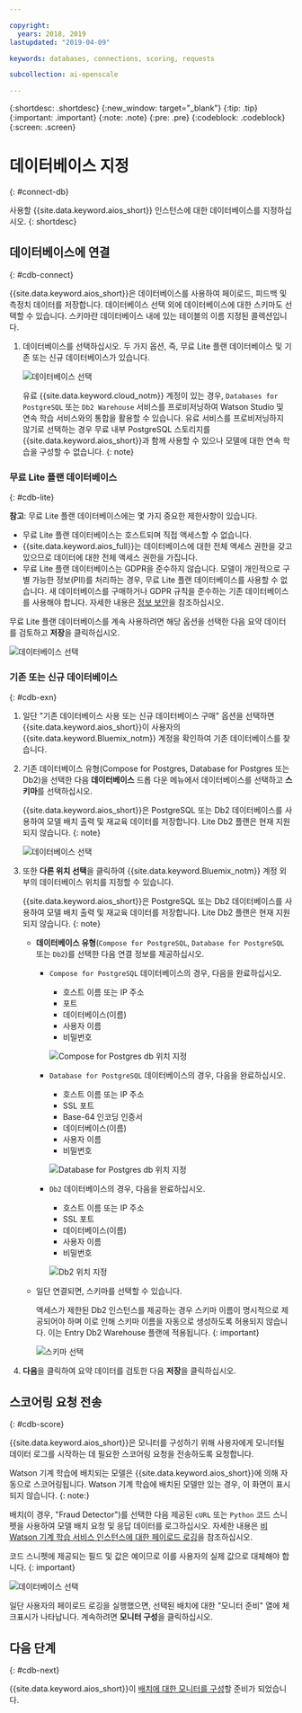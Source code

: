 ```yaml
---

copyright:
  years: 2018, 2019
lastupdated: "2019-04-09"

keywords: databases, connections, scoring, requests

subcollection: ai-openscale

---
```


{:shortdesc: .shortdesc}
{:new_window: target="_blank"}
{:tip: .tip}
{:important: .important}
{:note: .note}
{:pre: .pre}
{:codeblock: .codeblock}
{:screen: .screen}

# 데이터베이스 지정
{: #connect-db}

사용할 {{site.data.keyword.aios_short}} 인스턴스에 대한 데이터베이스를 지정하십시오.
{: shortdesc}

## 데이터베이스에 연결
{: #cdb-connect}

{{site.data.keyword.aios_short}}은 데이터베이스를 사용하여 페이로드, 피드백 및 측정치 데이터를 저장합니다. 데이터베이스 선택 외에 데이터베이스에 대한 스키마도 선택할 수 있습니다. 스키마란 데이터베이스 내에 있는 테이블의 이름 지정된 콜렉션입니다.

1.  데이터베이스를 선택하십시오. 두 가지 옵션, 즉, 무료 Lite 플랜 데이터베이스 및 기존 또는 신규 데이터베이스가 있습니다.

    ![데이터베이스 선택](images/gs-config-database.png)

    유료 {{site.data.keyword.cloud_notm}} 계정이 있는 경우, `Databases for PostgreSQL` 또는 `Db2 Warehouse` 서비스를 프로비저닝하여 Watson Studio 및 연속 학습 서비스와의 통합을 활용할 수 있습니다. 유료 서비스를 프로비저닝하지 않기로 선택하는 경우 무료 내부 PostgreSQL 스토리지를 {{site.data.keyword.aios_short}}과 함께 사용할 수 있으나 모델에 대한 연속 학습을 구성할 수 없습니다.
    {: note}

### 무료 Lite 플랜 데이터베이스
{: #cdb-lite}

**참고**: 무료 Lite 플랜 데이터베이스에는 몇 가지 중요한 제한사항이 있습니다.

- 무료 Lite 플랜 데이터베이스는 호스트되며 직접 액세스할 수 없습니다.
- {{site.data.keyword.aios_full}}는 데이터베이스에 대한 전체 액세스 권한을 갖고 있으므로 데이터에 대한 전체 액세스 권한을 가집니다.
- 무료 Lite 플랜 데이터베이스는 GDPR을 준수하지 않습니다. 모델이 개인적으로 구별 가능한 정보(PII)를 처리하는 경우, 무료 Lite 플랜 데이터베이스를 사용할 수 없습니다. 새 데이터베이스를 구매하거나 GDPR 규칙을 준수하는 기존 데이터베이스를 사용해야 합니다. 자세한 내용은 [정보 보안](/docs/services/ai-openscale?topic=ai-openscale-is-ov)을 참조하십시오.

무료 Lite 플랜 데이터베이스를 계속 사용하려면 해당 옵션을 선택한 다음 요약 데이터를 검토하고 **저장**을 클릭하십시오.

  ![데이터베이스 선택](images/gs-config-database2.png)

### 기존 또는 신규 데이터베이스
{: #cdb-exn}

1.  일단 "기존 데이터베이스 사용 또는 신규 데이터베이스 구매" 옵션을 선택하면 {{site.data.keyword.aios_short}}이 사용자의 {{site.data.keyword.Bluemix_notm}} 계정을 확인하여 기존 데이터베이스를 찾습니다.

1.  기존 데이터베이스 유형(Compose for Postgres, Database for Postgres 또는 Db2)을 선택한 다음 **데이터베이스** 드롭 다운 메뉴에서 데이터베이스를 선택하고 **스키마**를 선택하십시오.

    {{site.data.keyword.aios_short}}은 PostgreSQL 또는 Db2 데이터베이스를 사용하여 모델 배치 출력 및 재교육 데이터를 저장합니다. Lite Db2 플랜은 현재 지원되지 않습니다.
    {: note}

    ![데이터베이스 선택](images/gs-config-database3.png)

1.  또한 **다른 위치 선택**을 클릭하여 {{site.data.keyword.Bluemix_notm}} 계정 외부의 데이터베이스 위치를 지정할 수 있습니다.

    {{site.data.keyword.aios_short}}은 PostgreSQL 또는 Db2 데이터베이스를 사용하여 모델 배치 출력 및 재교육 데이터를 저장합니다. Lite Db2 플랜은 현재 지원되지 않습니다.
    {: note}

    - **데이터베이스 유형**(`Compose for PostgreSQL`, `Database for PostgreSQL` 또는 `Db2`)를 선택한 다음 연결 정보를 제공하십시오.

        - `Compose for PostgreSQL` 데이터베이스의 경우, 다음을 완료하십시오.

            - 호스트 이름 또는 IP 주소
            - 포트
            - 데이터베이스(이름)
            - 사용자 이름
            - 비밀번호

            ![Compose for Postgres db 위치 지정](images/db-config-cpostgres.png)

        - `Database for PostgreSQL` 데이터베이스의 경우, 다음을 완료하십시오.

            - 호스트 이름 또는 IP 주소
            - SSL 포트
            - Base-64 인코딩 인증서
            - 데이터베이스(이름)
            - 사용자 이름
            - 비밀번호

            ![Database for Postgres db 위치 지정](images/db-config-dpostgres.png)

        - `Db2` 데이터베이스의 경우, 다음을 완료하십시오.

            - 호스트 이름 또는 IP 주소
            - SSL 포트
            - 데이터베이스(이름)
            - 사용자 이름
            - 비밀번호

            ![Db2 위치 지정](images/db-config-db2.png)

    - 일단 연결되면, 스키마를 선택할 수 있습니다.

      액세스가 제한된 Db2 인스턴스를 제공하는 경우 스키마 이름이 명시적으로 제공되어야 하며 이로 인해 스키마 이름을 자동으로 생성하도록 허용되지 않습니다. 이는 Entry Db2 Warehouse 플랜에 적용됩니다.
      {: important}

      ![스키마 선택](images/gs-config-database5.png)

1.  **다음**을 클릭하여 요약 데이터를 검토한 다음 **저장**을 클릭하십시오.

## 스코어링 요청 전송
{: #cdb-score}

{{site.data.keyword.aios_short}}은 모니터를 구성하기 위해 사용자에게 모니터될 데이터 로그를 시작하는 데 필요한 스코어링 요청을 전송하도록 요청합니다.

Watson 기계 학습에 배치되는 모델은 {{site.data.keyword.aios_short}}에 의해 자동으로 스코어링됩니다. Watson 기계 학습에 배치된 모델만 있는 경우, 이 화면이 표시되지 않습니다.
{: note:}

배치(이 경우, "Fraud Detector")를 선택한 다음 제공된 `cURL` 또는 `Python` 코드 스니펫을 사용하여 모델 배치 요청 및 응답 데이터를 로그하십시오. 자세한 내용은 [비Watson 기계 학습 서비스 인스턴스에 대한 페이로드 로깅](/docs/services/ai-openscale?topic=ai-openscale-cml-connect)을 참조하십시오.

코드 스니펫에 제공되는 필드 및 값은 예이므로 이를 사용자의 실제 값으로 대체해야 합니다.
{: important}

![데이터베이스 선택](images/config-send-scoring.png)

일단 사용자의 페이로드 로깅을 실행했으면, 선택된 배치에 대한 "모니터 준비" 열에 체크표시가 나타납니다. 계속하려면 **모니터 구성**을 클릭하십시오.

## 다음 단계
{: #cdb-next}

{{site.data.keyword.aios_short}}이 [배치에 대한 모니터를 구성](/docs/services/ai-openscale?topic=ai-openscale-mo-config)할 준비가 되었습니다.
